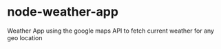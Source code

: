 # node-weather-app
Weather App using the google maps API to fetch current weather for any geo location
